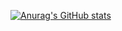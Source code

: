 [![Anurag's GitHub stats](https://github-readme-stats.vercel.app/api?username=NoelMiranda1&hide=stars,commits,prs,issues,contribs&show_icons=true&theme=dracula)](https://github.com/anuraghazra/github-readme-stats)
